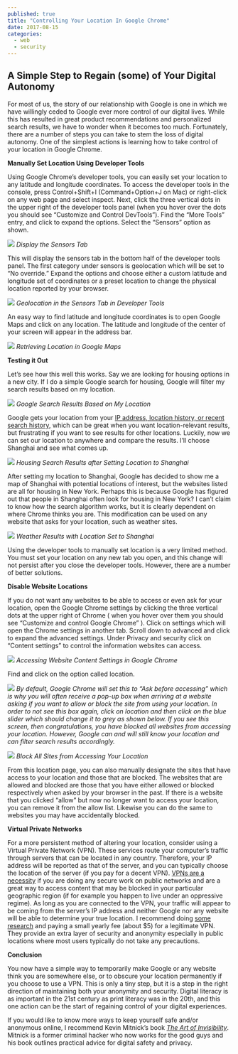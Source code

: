 ```yaml
---
published: true
title: "Controlling Your Location In Google Chrome"
date: 2017-08-15
categories:
  - web
  - security
---
```


## A Simple Step to Regain (some) of Your Digital Autonomy

For most of us, the story of our relationship with Google is one in which we have willingly ceded to Google ever more control of our digital lives. While this has resulted in great product recommendations and personalized search results, we have to wonder when it becomes too much. Fortunately, there are a number of steps you can take to stem the loss of digital autonomy. One of the simplest actions is learning how to take control of your location in Google Chrome.

**Manually Set Location Using Developer Tools**

Using Google Chrome’s developer tools, you can easily set your location to any latitude and longitude coordinates. To access the developer tools in the console, press Control+Shift+I (Command+Option+J on Mac) or right-click on any web page and select inspect. Next, click the three vertical dots in the upper right of the developer tools panel (when you hover over the dots you should see “Customize and Control DevTools”). Find the “More Tools” entry, and click to expand the options. Select the “Sensors” option as shown.

![](https://miro.medium.com/max/2000/1*jZCp8I8QRk9r9frS1WUo3Q.png?q=20)
*Display the Sensors Tab*

This will display the sensors tab in the bottom half of the developer tools panel. The first category under sensors is geolocation which will be set to “No override.” Expand the options and choose either a custom latitude and longitude set of coordinates or a preset location to change the physical location reported by your browser.

![](https://miro.medium.com/max/2000/1*_QsxtXrNscD9kULoEZYbQA.png?q=20)
*Geolocation in the Sensors Tab in Developer Tools*

An easy way to find latitude and longitude coordinates is to open Google Maps and click on any location. The latitude and longitude of the center of your screen will appear in the address bar.

![](https://miro.medium.com/max/2000/1*hAbrDnvPYBn2mvpoW_Bs2Q.png?q=20)
*Retrieving Location in Google Maps*

**Testing it Out**

Let’s see how this well this works. Say we are looking for housing options in a new city. If I do a simple Google search for housing, Google will filter my search results based on my location.

![](https://miro.medium.com/max/2000/1*WOUvT-dWCPGrR5EndV4few.png?q=20)
*Google Search Results Based on My Location*

Google gets your location from your [IP address, location history, or recent search history](https://support.google.com/websearch/answer/179386?p=ws_settings_location&hl=en&visit_id=1-636384170293540401-3011632761&rd=1&), which can be great when you want location-relevant results, but frustrating if you want to see results for other locations. Luckily, now we can set our location to anywhere and compare the results. I’ll choose Shanghai and see what comes up.

![](https://miro.medium.com/max/2000/1*FdyUFTLQajldqXYH8yFelQ.png?q=20)
*Housing Search Results after Setting Location to Shanghai*

After setting my location to Shanghai, Google has decided to show me a map of Shanghai with potential locations of interest, but the websites listed are all for housing in New York. Perhaps this is because Google has figured out that people in Shanghai often look for housing in New York? I can’t claim to know how the search algorithm works, but it is clearly dependent on where Chrome thinks you are. This modification can be used on any website that asks for your location, such as weather sites.

![](https://miro.medium.com/max/2000/1*ksHRKsxKUX-PhbZcLPLK0g.png?q=20)
*Weather Results with Location Set to Shanghai*

Using the developer tools to manually set location is a very limited method. You must set your location on any new tab you open, and this change will not persist after you close the developer tools. However, there are a number of better solutions.

**Disable Website Locations**

If you do not want any websites to be able to access or even ask for your location, open the Google Chrome settings by clicking the three vertical dots at the upper right of Chrome ( when you hover over them you should see “Customize and control Google Chrome” ). Click on settings which will open the Chrome settings in another tab. Scroll down to advanced and click to expand the advanced settings. Under Privacy and security click on “Content settings” to control the information websites can access.

![](https://miro.medium.com/max/2000/1*QKANqFoLNzf7CoQxsj5Wgg.png?q=20)
*Accessing Website Content Settings in Google Chrome*

Find and click on the option called location.

![](https://miro.medium.com/max/2000/1*0DxsXWDXCpbFir9Ug0TvWQ.png?q=20)
*By default, Google Chrome will set this to “Ask before accessing” which is why you will often receive a pop-up box when arriving at a website asking if you want to allow or block the site from using your location. In order to not see this box again, click on location and then click on the blue slider which should change it to grey as shown below. If you see this screen, then congratulations, you have blocked all websites from accessing your location. However, Google can and will still know your location and can filter search results accordingly.*

![](https://miro.medium.com/max/2000/1*5lrTj_VvvJJv4SpHJlNFTQ.png?q=20)
*Block All Sites from Accessing Your Location*

From this location page, you can also manually designate the sites that have access to your location and those that are blocked. The websites that are allowed and blocked are those that you have either allowed or blocked respectively when asked by your browser in the past. If there is a website that you clicked “allow” but now no longer want to access your location, you can remove it from the allow list. Likewise you can do the same to websites you may have accidentally blocked.

**Virtual Private Networks**

For a more persistent method of altering your location, consider using a Virtual Private Network (VPN). These services route your computer’s traffic through servers that can be located in any country. Therefore, your IP address will be reported as that of the server, and you can typically choose the location of the server (if you pay for a decent VPN). [VPNs are a necessity](http://gizmodo.com/5990192/vpns-what-they-do-how-they-work-and-why-youre-dumb-for-not-using-one?) if you are doing any secure work on public networks and are a great way to access content that may be blocked in your particular geographic region (if for example you happen to live under an oppressive regime). As long as you are connected to the VPN, your traffic will appear to be coming from the server’s IP address and neither Google nor any website will be able to determine your true location. I recommend doing [some research](https://www.pcmag.com/article2/0,2817,2403388,00.asp?) and paying a small yearly fee (about $5) for a legitimate VPN. They provide an extra layer of security and anonymity especially in public locations where most users typically do not take any precautions.

**Conclusion**

You now have a simple way to temporarily make Google or any website think you are somewhere else, or to obscure your location permanently if you choose to use a VPN. This is only a tiny step, but it is a step in the right direction of maintaining both your anonymity and security. Digital literacy is as important in the 21st century as print literacy was in the 20th, and this one action can be the start of regaining control of your digital experiences.

If you would like to know more ways to keep yourself safe and/or anonymous online, I recommend Kevin Mitnick’s book [_The Art of Invisibility_](https://www.amazon.com/Art-Invisibility-Worlds-Teaches-Brother/dp/0316380504?). Mitnick is a former criminal hacker who now works for the good guys and his book outlines practical advice for digital safety and privacy.
